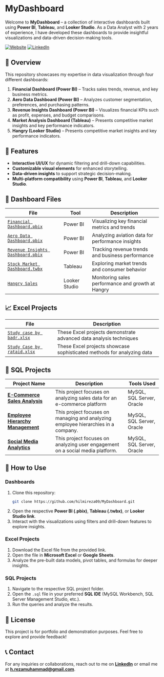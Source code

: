 # MyDashboard

Welcome to **MyDashboard** – a collection of interactive dashboards built using **Power BI**, **Tableau**, and **Looker Studio**. As a Data Analyst with 2 years of experience, I have developed these dashboards to provide insightful visualizations and data-driven decision-making tools.

[![Website](https://img.shields.io/badge/My%20Website-Click%20Here-blue?style=for-the-badge&logo=google-chrome)](https://plant-asp-e35.notion.site/Hi-I-m-Hilmi-18629837434f80d48809c7b5f525e25f) 
[![LinkedIn](https://img.shields.io/badge/LinkedIn-Connect-blue?style=for-the-badge&logo=linkedin)](https://www.linkedin.com/in/hilmi-reza)

## 📌 Overview
This repository showcases my expertise in data visualization through four different dashboards:

1. **Financial Dashboard (Power BI)** – Tracks sales trends, revenue, and key business metrics.
2. **Aero Data Dashboard (Power BI)** – Analyzes customer segmentation, preferences, and purchasing patterns.
3. **Revenue Insights Dashboard (Power BI)** – Visualizes financial KPIs such as profit, expenses, and budget comparisons.
4. **Market Analysis Dashboard (Tableau)** – Presents competitive market insights and key performance indicators.
5. **Hangry (Looker Studio)** – Presents competitive market insights and key performance indicators.

## 🎯 Features
- **Interactive UI/UX** for dynamic filtering and drill-down capabilities.
- **Customizable visual elements** for enhanced storytelling.
- **Data-driven insights** to support strategic decision-making.
- **Multi-platform compatibility** using **Power BI**, **Tableau**, and **Looker Studio**.

## 📁 Dashboard Files
| File | Tool | Description |
|------|------|-------------|
| [`Financial Dashboard.pbix`](https://github.com/hilmireza09/MyDashboard/blob/main/Dashboards/Financial%20Dashboard.pbix) | Power BI | Visualizing key financial metrics and trends |
| [`Aero Data Dashboard.pbix`](https://github.com/hilmireza09/MyDashboard/blob/main/Dashboards/Aero%20Data%20Dashboard.pbix) | Power BI | Analyzing aviation data for performance insights |
| [`Revenue Insights Dashboard.pbix`](https://github.com/hilmireza09/MyDashboard/blob/main/Dashboards/Revenue%20Insights%20Dashboard.pbix) | Power BI | Tracking revenue trends and business performance |
| [`Stock Market Dashboard.twbx`](https://github.com/hilmireza09/MyDashboard/blob/main/Dashboards/Stock%20Market%20Dashboard.twbx) | Tableau | Exploring market trends and consumer behavior |
| [`Hangry Sales`](https://lookerstudio.google.com/u/0/reporting/dfd39f25-29ba-4758-ada5-079cccb29dcb/page/XHCCE/edit) | Looker Studio | Monitoring sales performance and growth at Hangry |

## 📈 Excel Projects
| File | Description |
|------|-------------|
| [`Study case by badr.xlsx`](https://github.com/hilmireza09/MyDashboard/blob/main/Excel/Study%20Case%20by%20badr.xlsx) | These Excel projects demonstrate advanced data analysis techniques |
| [`Study Case by rataid.xlsx`](https://github.com/hilmireza09/MyDashboard/blob/main/Excel/Study%20Case%20by%20rataid.xlsx) | These Excel projects showcase sophisticated methods for analyzing data |

## 📝 SQL Projects
| Project Name               | Description                                      | Tools Used      |
|----------------------------|--------------------------------------------------|-----------------|
| [**E-Commerce Sales Analysis**](https://github.com/hilmireza09/MyDashboard/tree/main/SQL%20Projects/E-Commerce%20Sales%20Analysis)           | This project focuses on analyzing sales data for an e-commerce platform | MySQL, SQL Server, Oracle |
| [**Employee Hierarchy Management**](https://github.com/hilmireza09/MyDashboard/tree/main/SQL%20Projects/Employee%20Hierarchy%20Management)           | This project focuses on managing and analyzing employee hierarchies in a company. | MySQL, SQL Server, Oracle |
| [**Social Media Analytics**](https://github.com/hilmireza09/MyDashboard/tree/main/SQL%20Projects/Social%20Media%20Analytics)           | This project focuses on analyzing user engagement on a social media platform. | MySQL, SQL Server, Oracle |

## 🚀 How to Use
### Dashboards
1. Clone this repository:
   ```sh
   git clone https://github.com/hilmireza09/MyDashboard.git
   ```
2. Open the respective **Power BI (.pbix)**, **Tableau (.twbx)**, or **Looker Studio link**.
3. Interact with the visualizations using filters and drill-down features to explore insights.

### Excel Projects
1. Download the Excel file from the provided link.
2. Open the file in **Microsoft Excel** or **Google Sheets**.
3. Analyze the pre-built data models, pivot tables, and formulas for deeper insights.

### SQL Projects
1. Navigate to the respective SQL project folder.
2. Open the `.sql` file in your preferred **SQL IDE** (MySQL Workbench, SQL Server Management Studio, etc.).
3. Run the queries and analyze the results.

## 📜 License
This project is for portfolio and demonstration purposes. Feel free to explore and provide feedback!

## 📞 Contact
For any inquiries or collaborations, reach out to me on **[LinkedIn](https://www.linkedin.com/in/hilmi-reza)** or email me at **h.rezamuhammad@gmail.com**.
